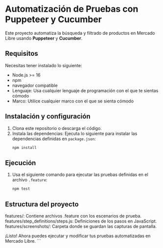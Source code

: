 # Automatización de Pruebas con Puppeteer y Cucumber

Este proyecto automatiza la búsqueda y filtrado de productos en Mercado Libre usando **Puppeteer** y **Cucumber**.

## Requisitos
Necesitas tener instalado lo siguiente:
- Node.js >= 16
- npm
- navegador compatible
- Lenguaje: Usa cualquier lenguaje de programación con el que te sientas cómodo
- Marco: Utilice cualquier marco con el que se sienta cómodo 

## Instalación y configuración
1. Clona este repositorio o descarga el código.
2. Instala las dependencias:
  Ejecuta lo siguiente para instalar las dependencias definidas en `package.json`:
   ```bash
   npm install

## Ejecución
1. Usa el siguiente comando para ejecutar las pruebas definidas en el archivo `.feature`:

   ```bash
   npm test
   ```

## Estructura del proyecto

features/: Contiene archivos .feature con los escenarios de prueba.
features/step_definitions/steps.js: Definiciones de los pasos en JavaScript.
features/screenshots/: Carpeta donde se guardan las capturas de pantalla.

¡Listo! Ahora puedes ejecutar y modificar tus pruebas automatizadas en Mercado Libre. ```
